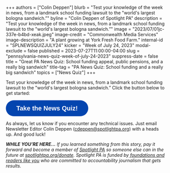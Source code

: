+++
authors = ["Colin Deppen"]
blurb = "Test your knowledge of the week in news, from a landmark school funding lawsuit to the \"world's largest bologna sandwich.”"
byline = "Colin Deppen of Spotlight PA"
description = "Test your knowledge of the week in news, from a landmark school funding lawsuit to the \"world's largest bologna sandwich.”"
image = "2023/07/01jc-337e-b4bd-xeak.jpeg"
image-credit = "Commonwealth Media Services"
image-description = "A plant growing at York Fresh Food Farm."
internal-id = "SPLNEWSQUIZJULY24"
kicker = "Week of July 24, 2023"
modal-exclude = false
published = 2023-07-27T11:00:00-04:00
slug = "pennsylvania-news-quiz-week-of-july-24-2023"
suppress-date = false
title = "Great PA News Quiz: School funding appeal, public pensions, and a really big sandwich"
title-tag = "PA News Quiz: School funding and a really big sandwich"
topics = ["News Quiz"]
+++

Test your knowledge of the week in news, from a landmark school funding lawsuit to the &#34;world&#39;s largest bologna sandwich.” Click the button below to get started:<br/>

<button data-tf-popup="UPM0IWBi" data-tf-opacity="100" data-tf-size="100" data-tf-iframe-props="title=SPL News Quiz Week 27 - July 27" data-tf-transitive-search-params data-tf-medium="snippet" style="all:unset;font-family:Helvetica,Arial,sans-serif;display:inline-block;max-width:100%;white-space:nowrap;overflow:hidden;text-overflow:ellipsis;background-color:#0445AF;color:#fff;font-size:20px;border-radius:25px;padding:0 33px;font-weight:bold;height:50px;cursor:pointer;line-height:50px;text-align:center;margin:0;text-decoration:none;">Take the News Quiz!</button><script src="//embed.typeform.com/next/embed.js"></script>

As always, let us know if you encounter any technical issues. Just email Newsletter Editor Colin Deppen (cdeppen@spotlightpa.org) with a heads up. And good luck!

<strong><em>WHILE YOU’RE HERE…</em></strong><em> If you learned something from this story, pay it forward and become a member of </em><a href="https://www.spotlightpa.org/"><em>Spotlight PA</em></a><em> so someone else can in the future at </em><a href="https://www.spotlightpa.org/donate/"><em>spotlightpa.org/donate</em></a><em>. Spotlight PA is funded by</em><a href="https://www.spotlightpa.org/support"><em> foundations and readers like you</em></a><em> who are committed to accountability journalism that gets results.</em>

